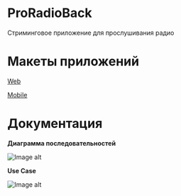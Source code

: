 # ProRadioBack
Стриминговое приложение для прослушивания радио

# Макеты приложений
[Web](https://www.figma.com/proto/c8IVlrRqVhSjJ5FQoX2Ojb/ProRadio?node-id=27%3A32&scaling=min-zoom&page-id=27%3A31&starting-point-node-id=27%3A32)

[Mobile](https://www.figma.com/proto/c8IVlrRqVhSjJ5FQoX2Ojb/ProRadio?node-id=215%3A2&scaling=scale-down&page-id=0%3A1&starting-point-node-id=215%3A2&show-proto-sidebar=1)

# Документация
**Диаграмма последовательностей**

![Image alt](https://github.com/Seradskya/ProRadioBack/blob/master/Диагр.jpg)

**Use Case**

![Image alt](https://github.com/Seradskya/ProRadioBack/blob/master/Use%20case.jpg)
